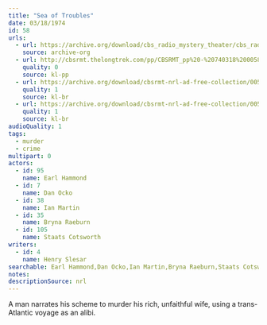 ```yaml
---
title: "Sea of Troubles"
date: 03/18/1974
id: 58
urls: 
  - url: https://archive.org/download/cbs_radio_mystery_theater/cbs_radio_mystery_theater-0051-0100.zip/cbs_radio_mystery_theater-0051-0100%2Fcbsrmt_0058_sea_of_troubles.mp3
    source: archive-org
  - url: http://cbsrmt.thelongtrek.com/pp/CBSRMT_pp%20-%20740318%200058%20Sea%20of%20Troubles.mp3
    quality: 0
    source: kl-pp
  - url: https://archive.org/download/cbsrmt-nrl-ad-free-collection/0058%20740609%20Sea%20Of%20Troubles%20WOR%20(no%20ads).mp3
    quality: 1
    source: kl-br
  - url: https://archive.org/download/cbsrmt-nrl-ad-free-collection/0058%20740609%20Sea%20Of%20Troubles%20WOR%20(no%20ads).mp3
    quality: 1
    source: kl-br
audioQuality: 1
tags: 
  - murder
  - crime
multipart: 0
actors:  
  - id: 95
    name: Earl Hammond  
  - id: 7
    name: Dan Ocko  
  - id: 38
    name: Ian Martin  
  - id: 35
    name: Bryna Raeburn  
  - id: 105
    name: Staats Cotsworth
writers:  
  - id: 4
    name: Henry Slesar
searchable: Earl Hammond,Dan Ocko,Ian Martin,Bryna Raeburn,Staats Cotsworth Henry Slesar
notes: 
descriptionSource: nrl
---
```

A man narrates his scheme to murder his rich, unfaithful wife, using a trans-Atlantic voyage as an alibi.